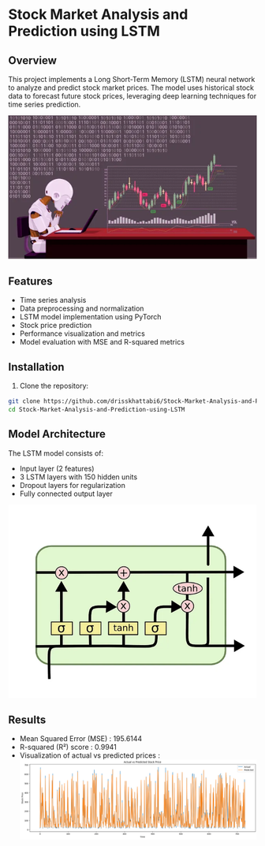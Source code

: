 # Stock Market Analysis and Prediction using LSTM

## Overview
This project implements a Long Short-Term Memory (LSTM) neural network to analyze and predict stock market prices. The model uses historical stock data to forecast future stock prices, leveraging deep learning techniques for time series prediction.

![](imgs/img1.webp)

## Features
- Time series analysis
- Data preprocessing and normalization
- LSTM model implementation using PyTorch
- Stock price prediction
- Performance visualization and metrics
- Model evaluation with MSE and R-squared metrics

## Installation
1. Clone the repository:
```bash
git clone https://github.com/drisskhattabi6/Stock-Market-Analysis-and-Prediction-using-LSTM.git
cd Stock-Market-Analysis-and-Prediction-using-LSTM
```

## Model Architecture
The LSTM model consists of:
- Input layer (2 features)
- 3 LSTM layers with 150 hidden units
- Dropout layers for regularization
- Fully connected output layer

![](imgs/img2.webp)

## Results
- Mean Squared Error (MSE) : 195.6144
- R-squared (R²) score : 0.9941
- Visualization of actual vs predicted prices :
![](imgs/img3.png)
